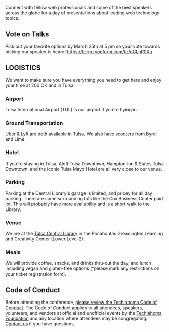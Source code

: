 <p class="intro">
Connect with fellow web professionals and some of the best speakers across the globe for a day of presentations about leading web technology topics.
</p>

## Vote on Talks

Pick out your favorite options by March 25th at 5 pm so your vote towards picking our speaker is heard!
https://form.typeform.com/to/oGLnR0Xu

## LOGISTICS
We want to make sure you have everything you need to get here and enjoy your time at 200 OK and in Tulsa.

### Airport
Tulsa International Airport (TUL) is our airport if you're flying in.

### Ground Transportation
Uber & Lyft are both available in Tulsa. We also have scooters from Byrd and Lime.

### Hotel
If you're staying in Tulsa, Aloft Tulsa Downtown, Hampton Inn & Suites Tulsa Downtown, and the iconic Tulsa Mayo Hotel are all very close to our venue.

### Parking
Parking at the Central Library's garage is limited, and pricey for all day parking. There are some surrounding lots like the Cox Business Center paid lot. This will probably have more availability and is a short walk to the Library.

### Venue
We are at the [Tulsa Central Library](https://www.tulsalibrary.org/locations/central) in the Pocahontas Greadington Learning and Creativity Center (Lower Level 2).

### Meals
We will provide coffee, snacks, and drinks thru-out the day, and lunch including vegan and gluten-free options (*please mark any restrictions on your ticket registration form).

## Code of Conduct

Before attending the conference, [please review the Techlahoma Code of Conduct](https://www.techlahoma.org/code-of-conduct/). The Code of Conduct applies to all attendees, speakers, volunteers, and vendors at official and unofficial events by the [Techlahoma Foundation](https://techlahoma.org/) and any location where attendees may be congregating. [Contact us](mailto:200ok@techlahoma.org) if you have questions.
